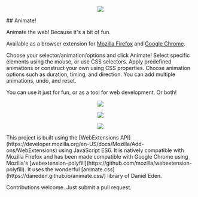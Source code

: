 
<p align="center">
  <img src="https://github.com/jdclarke5/animate/blob/master/icons/animate-96.png">
</p>
## Animate!

Animate the web! Because it's a bit of fun.

Available as a browser extension for [Mozilla Firefox](https://addons.mozilla.org/en-US/firefox/addon/animate-the-web/) and [Google Chrome](https://chrome.google.com/webstore/detail/animate/kkmbdnidlbkkhhdgchkagbdicfbfjahe).

Choose your selector/animation/options and click Animate! Select specific elements using the mouse, or use CSS selectors. Apply predefined animations or construct your own using CSS properties. Choose animation options such as duration, timing, and direction. You can add multiple animations, undo, and reset.

You can use it just for fun, or as a tool for web development. Or both!


<p align="center">
  <img src="https://github.com/jdclarke5/animate/blob/master/screenshots/screen-1.PNG">
</p>
<p align="center">
  <img src="https://github.com/jdclarke5/animate/blob/master/screenshots/screen-2.PNG">
</p>
<p align="center">
  <img src="https://github.com/jdclarke5/animate/blob/master/screenshots/screen-3.PNG">
</p>
This project is built using the [WebExtensions API](https://developer.mozilla.org/en-US/docs/Mozilla/Add-ons/WebExtensions) using JavaScript ES6. It is natively compatible with Mozilla Firefox and has been made compatible with Google Chrome using Mozilla's [webextension-polyfill](https://github.com/mozilla/webextension-polyfill). It uses the wonderful [animate.css](https://daneden.github.io/animate.css/) library of Daniel Eden.

Contributions welcome. Just submit a pull request.